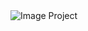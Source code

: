 <img src="https://i.ibb.co/1bygcgt/screencapture-localhost-8000-2024-03-09-18-01-15.png" alt="Image Project">